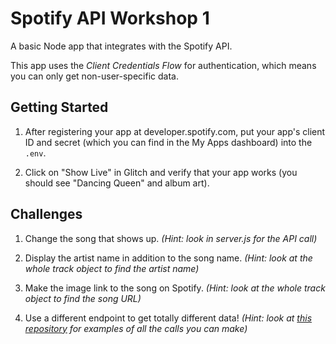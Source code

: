 Spotify API Workshop 1
=========================

A basic Node app that integrates with the Spotify API.

This app uses the *Client Credentials Flow* for authentication, which means you can only get non-user-specific data.

## Getting Started

1. After registering your app at developer.spotify.com, put your app's client ID and secret (which you can find in the My Apps dashboard) into the `.env`.

2. Click on "Show Live" in Glitch and verify that your app works (you should see "Dancing Queen" and album art).

## Challenges

1. Change the song that shows up. *(Hint: look in server.js for the API call)*

2. Display the artist name in addition to the song name. *(Hint: look at the whole track object to find the artist name)*

3. Make the image link to the song on Spotify. *(Hint: look at the whole track object to find the song URL)*

4. Use a different endpoint to get totally different data! *(Hint: look at [this repository](https://github.com/thelinmichael/spotify-web-api-node/) for examples of all the calls you can make)*
